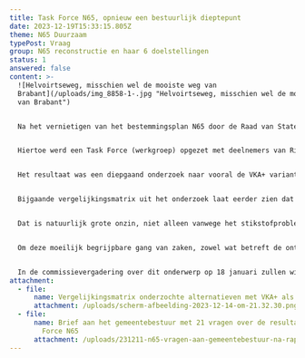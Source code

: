 ```yaml
---
title: Task Force N65, opnieuw een bestuurlijk dieptepunt
date: 2023-12-19T15:33:15.805Z
theme: N65 Duurzaam
typePost: Vraag
group: N65 reconstructie en haar 6 doelstellingen
status: 1
answered: false
content: >-
  ![Helvoirtseweg, misschien wel de mooiste weg van
  Brabant](/uploads/img_8858-1-.jpg "Helvoirtseweg, misschien wel de mooiste weg
  van Brabant")


  Na het vernietigen van het bestemmingsplan N65 door de Raad van State eind 2022 (gebaseerd op het VKA+ alternatief met een halfverdiepte bak), besloot het gemeentebestuur onderzoek te doen naar de overblijvende mogelijkheden. Hierbij heeft de gemeenteraad uitdrukkelijk aangegeven dat er gekeken moest worden naar alternatieven die in het belang van de inwoners zijn.


  Hiertoe werd een Task Force (werkgroep) opgezet met deelnemers van Rijk (Rijkswaterstaat), Provincie en de gemeente Vught. Deze werkgroep sloot participatie van meet af aan uit. De informatiebijeenkomsten werden gekenmerkt door de mededeling: “Wij kunnen niets zeggen totdat de stuurgroep over de resultaten van het onderzoek en de aanbevelingen heeft besloten”. Geen informatie dus, maar ook geen bereidheid te luisteren naar ideeën, suggesties of alternatieven.


  Het resultaat was een diepgaand onderzoek naar vooral de VKA+ variant, die nog geen jaar geleden door de Raad van State was vernietigd. Opnieuw werd, in een dik rapport, vastgesteld dat de VKA+ optie niet mogelijk was, op basis waarvan de stuurgroep ‘verrassenderwijze’ tot de conclusie kwam dat deze variant desondanks de beste optie was.


  Bijgaande vergelijkingsmatrix uit het onderzoek laat eerder zien dat het alternatief met de afwaardering naar 50 km/u de beste is, zeker voor de inwoners van Vught. Dat de VKA+ variant niet negatief werd beoordeeld is omdat deze als vergelijkingsbasis is genomen, alsof alles daaraan goed zou zijn. 


  Dat is natuurlijk grote onzin, niet alleen vanwege het stikstofprobleem. Er komen 16.000!!! voertuigen per dag bij en daarmee ook essentiële problemen zoals meer luchtvervuiling en gevaarlijke opritten naar de N65 waarvoor experts steeds hebben gewaarschuwd.


  Om deze moeilijk begrijpbare gang van zaken, zowel wat betreft de ontbrekende participatie als de schijnbaar onlogische conclusie, beter te kunnen begrijpen, heeft VughtParticipeert de gemeenteraad vorige week een brief gestuurd met 21 vragen (zie bijlage). Hopelijk geven de antwoorden een beter en begrijpelijk beeld van zowel de manier van werken als het trekken van de wat ons betreft voorbarige conclusie. 


  In de commissievergadering over dit onderwerp op 18 januari zullen wij op transparantie, participatie en zuivere besluitvorming aandringen. Aansluitend zullen wij u informeren over de stand van zaken, waarom het blijkbaar nodig was nóg een jaar te studeren op de VKA+oplossing én wat 12 jaar studie en €20 miljoen aan kosten per saldo hebben opgeleverd.
attachment:
  - file:
      name: Vergelijkingsmatrix onderzochte alternatieven met VKA+ als referentie
      attachment: /uploads/scherm-afbeelding-2023-12-14-om-21.32.30.png
  - file:
      name: Brief aan het gemeentebestuur met 21 vragen over de resultaat van de Task
        Force N65
      attachment: /uploads/231211-n65-vragen-aan-gemeentebestuur-na-rapport-tf.pdf
---
```

